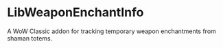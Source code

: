 # LibWeaponEnchantInfo

A WoW Classic addon for tracking temporary weapon enchantments from shaman totems.
